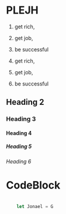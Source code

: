 # PLEJH

1. get rich,
2. get job,
3. be successful


1. get rich,
2. get job,
3. be successful

## Heading 2
### Heading 3
#### Heading 4
##### Heading 5
###### Heading 6

# CodeBlock

```Javascript
        
    let Jonael = G
    
```

